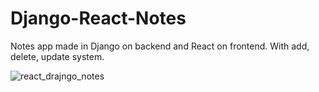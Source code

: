 # Django-React-Notes
Notes app made in Django on backend and React on frontend. With add, delete, update system.

![react_drajngo_notes](https://github.com/Vnill125/Django-React-Notes/assets/129762972/7aee1875-260e-4df2-a004-a969173aad28)
